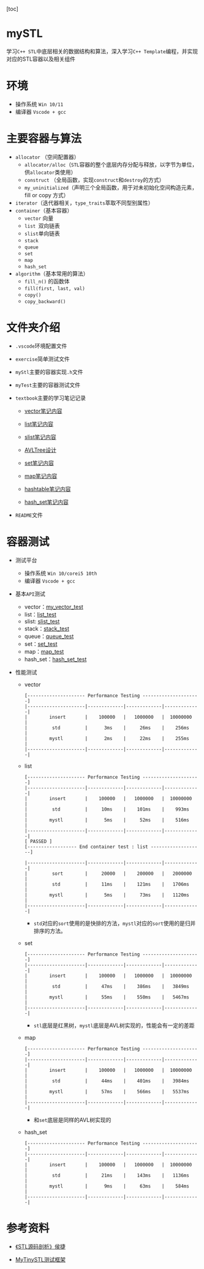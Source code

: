 [toc]

# mySTL

学习`C++ STL`中底层相关的数据结构和算法，深入学习`C++ Template`编程，并实现对应的STL容器以及相关组件

# 环境

* 操作系统 `Win 10/11` 
* 编译器 `Vscode + gcc`

# 主要容器与算法

* `allocator` （空间配置器）
  * `allocator/alloc`（`STL`容器的整个底层内存分配与释放，以字节为单位，供`allocator`类使用）
  * `construct`  （全局函数，实现`construct`和`destroy`的方式）
  * `my_uninitialized`（声明三个全局函数，用于对未初始化空间构造元素，fill or copy 方式）
* `iterator`（迭代器相关，`type_traits`萃取不同型别属性）
* `container`（基本容器）
  * `vector` 向量
  * `list `双向链表
  * `slist`单向链表
  * `stack`
  * `queue`
  * `set`
  * `map`
  * `hash_set`
* `algorithm`（基本常用的算法）
  * `fill_n()` 的函数体
  * `fill(first, last, val)`
  * `copy()`
  * `copy_backward()`

# 文件夹介绍

* `.vscode`环境配置文件

* `exercise`简单测试文件

* `myStl`主要的容器实现`.h`文件

* `myTest`主要的容器测试文件

* `textbook`主要的学习笔记记录

  * [vector笔记内容](https://github.com/Dargon0123/mySTL/blob/master/textbook/my_vector.md)

  * [list笔记内容](https://github.com/Dargon0123/mySTL/blob/master/textbook/my_list.md)
  * [slist笔记内容](https://github.com/Dargon0123/mySTL/blob/master/textbook/my_slist.md)
  * [AVLTree设计](https://github.com/Dargon0123/mySTL/blob/master/textbook/my_AVL_tree.md)
  * [set笔记内容](https://github.com/Dargon0123/mySTL/blob/master/textbook/my_set.md)
  * [map笔记内容](https://github.com/Dargon0123/mySTL/blob/master/textbook/my_map.md)
  * [hashtable笔记内容](https://github.com/Dargon0123/mySTL/blob/master/textbook/my_hash_table.md)
  * [hash_set笔记内容](https://github.com/Dargon0123/mySTL/blob/master/textbook/my_hash_set.md)

* `README`文件

# 容器测试

* 测试平台

  * 操作系统 `Win 10/corei5 10th` 
  * 编译器 `Vscode + gcc`

* 基本`API`测试

  * vector：[my_vector_test](https://github.com/Dargon0123/mySTL/blob/master/myTest/my_vector_test.cpp)
  * list：[list_test](https://github.com/Dargon0123/mySTL/blob/master/myTest/my_list_test.cpp)
  * slist: [slist_test](https://github.com/Dargon0123/mySTL/blob/master/myTest/my_slist_test.cpp)
  * stack：[stack_test](https://github.com/Dargon0123/mySTL/blob/master/myTest/my_stack_test.cpp)
  * queue：[queue_test](https://github.com/Dargon0123/mySTL/blob/master/myTest/my_queue_test.cpp)
  * set：[set_test](https://github.com/Dargon0123/mySTL/blob/master/myTest/my_set_test.cpp)
  * map：[map_test](https://github.com/Dargon0123/mySTL/blob/master/myTest/my_map_test.cpp)
  * hash_set：[hash_set_test](https://github.com/Dargon0123/mySTL/blob/master/myTest/my_hash_set_test.cpp)

* 性能测试

  * vector

    ```shell
    [--------------------- Performance Testing ---------------------]
    |---------------------|-------------|-------------|-------------|
    |        insert       |    100000   |   1000000   |  10000000   |
    |         std         |      3ms    |     26ms    |    256ms    |
    |        mystl        |      2ms    |     22ms    |    255ms    |
    |---------------------|-------------|-------------|-------------|
    ```

  * list

    ```shell
    [--------------------- Performance Testing ---------------------]
    |---------------------|-------------|-------------|-------------|
    |        insert       |    100000   |   1000000   |  10000000   |
    |         std         |     10ms    |    101ms    |    993ms    |
    |        mystl        |      5ms    |     52ms    |    516ms    |
    |---------------------|-------------|-------------|-------------|
    [ PASSED ]
    [------------------ End container test : list -------------------]
    
    |---------------------|-------------|-------------|-------------|
    |         sort        |     20000   |    200000   |   2000000   |
    |         std         |     11ms    |    121ms    |   1706ms    |
    |        mystl        |      5ms    |     73ms    |   1120ms    |
    |---------------------|-------------|-------------|-------------|
    
    ```

    * `std`对应的`sort`使用的是快排的方法，`mystl`对应的`sort`使用的是归并排序的方法。

  * set

    ```shell
    [--------------------- Performance Testing ---------------------]
    |---------------------|-------------|-------------|-------------|
    |        insert       |    100000   |   1000000   |  10000000   |
    |         std         |     47ms    |    386ms    |   3849ms    |
    |        mystl        |     55ms    |    550ms    |   5467ms    |
    |---------------------|-------------|-------------|-------------|
    ```

    * `stl`底层是红黑树，`mystl`底层是AVL树实现的，性能会有一定的差距

  * map

    ```shell
    [--------------------- Performance Testing ---------------------]
    |---------------------|-------------|-------------|-------------|
    |        insert       |    100000   |   1000000   |  10000000   |
    |         std         |     44ms    |    401ms    |   3984ms    |
    |        mystl        |     57ms    |    566ms    |   5537ms    |
    |---------------------|-------------|-------------|-------------|
    ```

    * 和`set`底层是同样的AVL树实现的

  * hash_set

    ```shell
    [--------------------- Performance Testing ---------------------]
    |---------------------|-------------|-------------|-------------|
    |        insert       |    100000   |   1000000   |  10000000   |
    |         std         |     21ms    |    143ms    |   1136ms    |
    |        mystl        |      9ms    |     63ms    |    584ms    |
    |---------------------|-------------|-------------|-------------|
    ```

    

# 参考资料

* [《STL源码剖析》侯捷](https://book.douban.com/subject/1110934/)

* [ MyTinySTL测试框架 ](https://github.com/Alinshans/MyTinySTL/tree/master/Test/)

  
